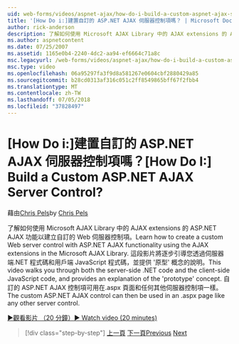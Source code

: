 ```yaml
---
uid: web-forms/videos/aspnet-ajax/how-do-i-build-a-custom-aspnet-ajax-server-control
title: '[How Do i:]建置自訂的 ASP.NET AJAX 伺服器控制項嗎？ | Microsoft Docs'
author: rick-anderson
description: 了解如何使用 Microsoft AJAX Library 中的 AJAX extensions 的 ASP.NET AJAX 功能以建立自訂的 Web 伺服器控制項。 這段影片將逐步引導您...
ms.author: aspnetcontent
ms.date: 07/25/2007
ms.assetid: 1165e0b4-2240-4dc2-aa94-ef6664c71a8c
msc.legacyurl: /web-forms/videos/aspnet-ajax/how-do-i-build-a-custom-aspnet-ajax-server-control
msc.type: video
ms.openlocfilehash: 06a95297fa3f9d8a581267e0604cbf2880429a85
ms.sourcegitcommit: b28cd0313af316c051c2ff8549865bff67f2fbb4
ms.translationtype: MT
ms.contentlocale: zh-TW
ms.lasthandoff: 07/05/2018
ms.locfileid: "37828497"
---
```

<a name="how-do-i-build-a-custom-aspnet-ajax-server-control"></a><span data-ttu-id="07da5-105">[How Do i:]建置自訂的 ASP.NET AJAX 伺服器控制項嗎？</span><span class="sxs-lookup"><span data-stu-id="07da5-105">[How Do I:] Build a Custom ASP.NET AJAX Server Control?</span></span>
====================
<span data-ttu-id="07da5-106">藉由[Chris Pels](https://twitter.com/chrispels)</span><span class="sxs-lookup"><span data-stu-id="07da5-106">by [Chris Pels](https://twitter.com/chrispels)</span></span>

<span data-ttu-id="07da5-107">了解如何使用 Microsoft AJAX Library 中的 AJAX extensions 的 ASP.NET AJAX 功能以建立自訂的 Web 伺服器控制項。</span><span class="sxs-lookup"><span data-stu-id="07da5-107">Learn how to create a custom Web server control with ASP.NET AJAX functionality using the AJAX extensions in the Microsoft AJAX Library.</span></span> <span data-ttu-id="07da5-108">這段影片將逐步引導您透過伺服器端.NET 程式碼和用戶端 JavaScript 程式碼，並提供 '原型' 概念的說明。</span><span class="sxs-lookup"><span data-stu-id="07da5-108">This video walks you through both the server-side .NET code and the client-side JavaScript code, and provides an explanation of the 'prototype' concept.</span></span> <span data-ttu-id="07da5-109">自訂的 ASP.NET AJAX 控制項可用在.aspx 頁面和任何其他伺服器控制項一樣。</span><span class="sxs-lookup"><span data-stu-id="07da5-109">The custom ASP.NET AJAX control can then be used in an .aspx page like any other server control.</span></span>

[<span data-ttu-id="07da5-110">&#9654;觀看影片 （20 分鐘）</span><span class="sxs-lookup"><span data-stu-id="07da5-110">&#9654; Watch video (20 minutes)</span></span>](https://channel9.msdn.com/Blogs/ASP-NET-Site-Videos/how-do-i-build-a-custom-aspnet-ajax-server-control)

> [!div class="step-by-step"]
> <span data-ttu-id="07da5-111">[上一頁](how-do-i-debug-aspnet-ajax-applications-using-visual-studio-2005.md)
> [下一頁](how-do-i-use-javascript-to-refresh-an-aspnet-ajax-updatepanel.md)</span><span class="sxs-lookup"><span data-stu-id="07da5-111">[Previous](how-do-i-debug-aspnet-ajax-applications-using-visual-studio-2005.md)
[Next](how-do-i-use-javascript-to-refresh-an-aspnet-ajax-updatepanel.md)</span></span>
